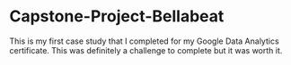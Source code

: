 # Capstone-Project-Bellabeat
This is my first case study that I completed for my Google Data Analytics certificate. This was definitely a challenge to complete but it was worth it. 
